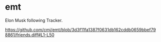 # emt
Elon Musk following Tracker.

https://github.com/cmj/emt/blob/3d3f11fa1387f0631db162cddb0659bbef798861/friends.diff#L1-L50
